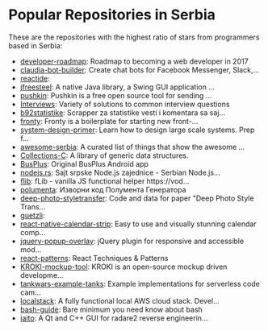 # Popular Repositories in Serbia

These are the repositories with the highest ratio of stars from programmers based in Serbia:

- [developer-roadmap](https://github.com/kamranahmedse/developer-roadmap): Roadmap to becoming a web developer in 2017
- [claudia-bot-builder](https://github.com/claudiajs/claudia-bot-builder): Create chat bots for Facebook Messenger, Slack,...
- [reactide](https://github.com/reactide/reactide): 
- [jfreesteel](https://github.com/grakic/jfreesteel): A native Java library, a Swing GUI application ...
- [pushkin](https://github.com/Nordeus/pushkin): Pushkin is a free open source tool for sending ...
- [Interviews](https://github.com/kdn251/Interviews): Variety of solutions to common interview questions
- [b92statistike](https://github.com/stalker314314/b92statistike): Scrapper za statistike vesti i komentara sa saj...
- [fronty](https://github.com/goschevski/fronty): Fronty is a boilerplate for starting new front-...
- [system-design-primer](https://github.com/donnemartin/system-design-primer): Learn how to design large scale systems. Prep f...
- [awesome-serbia](https://github.com/petarjs/awesome-serbia): A curated list of things that show the awesome ...
- [Collections-C](https://github.com/srdja/Collections-C): A library of generic data structures.
- [BusPlus](https://github.com/dvuckovic/BusPlus): Original BusPlus Android app
- [nodejs.rs](https://github.com/ManInTheBox/nodejs.rs): Sajt srpske Node.js zajednice - Serbian Node.js...
- [flib](https://github.com/v0d1ch/flib): fLib - vanilla JS functional helper https://vod...
- [polumenta](https://github.com/vl4dimir/polumenta): Изворни код Полумента Генератора
- [deep-photo-styletransfer](https://github.com/luanfujun/deep-photo-styletransfer): Code and data for paper "Deep Photo Style Trans...
- [guetzli](https://github.com/google/guetzli): 
- [react-native-calendar-strip](https://github.com/BugiDev/react-native-calendar-strip): Easy to use and visually stunning calendar comp...
- [jquery-popup-overlay](https://github.com/vast-engineering/jquery-popup-overlay): jQuery plugin for responsive and accessible mod...
- [react-patterns](https://github.com/vasanthk/react-patterns): React Techniques & Patterns 
- [KROKI-mockup-tool](https://github.com/KROKIteam/KROKI-mockup-tool): KROKI is an open-source mockup driven developme...
- [tankwars-example-tanks](https://github.com/serverlesscamp/tankwars-example-tanks): Example implementations for serverless code cam...
- [localstack](https://github.com/atlassian/localstack): A fully functional local AWS cloud stack. Devel...
- [bash-guide](https://github.com/Idnan/bash-guide): Bare minimum you need know about bash
- [iaito](https://github.com/hteso/iaito): A Qt and C++ GUI for radare2 reverse engineerin...
